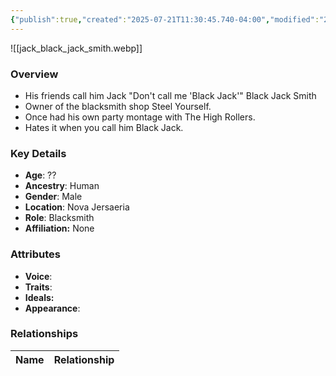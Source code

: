 ```yaml
---
{"publish":true,"created":"2025-07-21T11:30:45.740-04:00","modified":"2025-07-25T11:39:46.807-04:00","published":"2025-07-25T11:39:46.807-04:00","cssclasses":"","Age":"??","Ancestry":"Human","Gender":"Male","Location":["Nova Jersaeria"],"Role":["Blacksmith"],"Affiliation":["None"],"Appearances":["[[-The High Rollers Campaign-]]"]}
---
```



![[jack_black_jack_smith.webp]]

### Overview
- His friends call him Jack "Don't call me 'Black Jack'" Black Jack Smith
- Owner of the blacksmith shop Steel Yourself.
- Once had his own party montage with The High Rollers.
- Hates it when you call him Black Jack.

### Key Details
- **Age**: ??
- **Ancestry**: Human
- **Gender**: Male
- **Location**: Nova Jersaeria
- **Role**: Blacksmith
- **Affiliation:** None

### Attributes
- **Voice**: 
- **Traits**: 
- **Ideals:** 
- **Appearance**:

### Relationships

| Name  | Relationship |
| ----- | ------------ |
